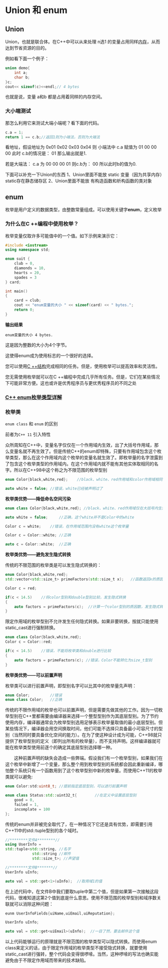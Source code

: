 # Union 和 enum



## Union

Union，也就是联合体。在C++中可以从来处理 n选1 的变量占用同样[内存](https://so.csdn.net/so/search?q=内存&spm=1001.2101.3001.7020)，从而达到节省资源的目的。

例如看下面一个例子：

```cpp
union demo{
	int a;
	char b;
}c;
cout<< sizeof(c)<<endl;// 4 bytes
```

也就是说，变量 a和b 都是占用着同样的内存空间。

### 大小端测试

那怎么利用它来测试大端小端呢？看下面的代码。

```cpp
c.a = 1;
return 1 == c.b;//返回1则为小端法，否则为大端法
```

看地址，假设地址为 0x01 0x02 0x03 0x04
则 小端法中 c.a 赋值为 01 00 00 00
此时 c.b的情况是： 01 那么输出就是1.

若是大端法： c.a 为 00 00 00 01
则c.b为： 00
所以此时b的值为0.

下面可以补充一下Union的东西
1、Union里面不能放 static 变量（因为共享内存）static存在静态储存区
2、Union里面不能放 有构造函数和析构函数的类对象

## enum

枚举是用户定义的数据类型，由整数常量组成。可以使用关键字**enum**，定义枚举





### 为什么在C ++编程中使用枚举？

枚举变量仅取许多可能值中的一个值。如下示例来演示它：

```cpp
#include <iostream>
using namespace std;

enum suit {
    club = 0,
    diamonds = 10,
    hearts = 20,
    spades = 3
} card;

int main() 
{
    card = club;
    cout << "enum变量的大小 " << sizeof(card) << " bytes.";   
    return 0;
}
```

**输出结果**

```text
enum变量的大小 4 bytes.
```

这是因为整数的大小为4个字节。

这使得enum成为使用标志的一个很好的选择。

您可以使用[C ++结构](https://link.zhihu.com/?target=https%3A//www.nhooo.com/cpp/cpp-structure.html)完成相同的任务。但是，使用枚举可以提高效率和灵活性。

您无需使用枚举就可以在C ++编程中完成几乎所有任务。但是，它们在某些情况下可能非常方便。这也或许是优秀程序员与更优秀程序员的不同之处



### [C++ enum枚举类型详解](http://c.biancheng.net/view/1411.html)





### 枚举类

`enum class` 和 `enum`  的区别

前者为`C++ 11` 引入特性

众所周知在C++中，变量名字仅仅在一个作用域内生效，出了大括号作用域，那么变量名就不再生效了。但是传统C++的enum却特殊，只要有作用域包含这个枚举类型，那么在这个作用域内这个枚举的变量名就生效了。即枚举量的名字泄露到了包含这个枚举类型的作用域内。在这个作用域内就不能有其他实体取相同的名字。所以在C++98中这个称之为不限范围的枚举型别

```cpp
enum Color{black,white,red};	//black、white、red作用域和color作用域相同

auto white = false;	//错误，white已经被声明过了
```



**枚举类优势——降低命名空间污染**

```cpp
enum class Color{black,white,red}; //black、white、red作用域仅在大括号内生效

auto white = false;		//正确，这个white并不是Color中的white

Color c = white;	//错误，在作用域范围内没有white这个枚举量

Color c = Color::white;	//正确

auto c = Color::white;	//正确
```

**枚举类优势——避免发生隐式转换**

传统的不限范围的枚举类是可以发生隐式转换的：

```cpp
enum Color{black,white,red};
std::vector<std::size_t> primeFactors(std::size_t x);	//函数返回x的质因数

Color c = red;

if(c < 14.5)	//将color型别和double型别比较，发生隐式转换
{
	auto factors = primeFactors(c);  //计算一个color型别的质因数，发生隐式转换
}
```

限定作用域的枚举型别不允许发生任何隐式转换。如果非要转换，按就只能使用static_cast进行强制转换。

```cpp
enum class Color{black,white,red};
Color c = Color::red;

if(c < 14.5)	//错误，不能将枚举类和double进行比较
{
	auto factors = primeFactors(c); //错误，Color不能转化为size_t型别
}
```

**枚举类优势——可以前置声明**

枚举类可以进行前置声明，即型别名字可以比其中的枚举量先声明：

```cpp
enum Color;			//错误
enum class Color;	//正确
```

传统的不限作用域的枚举也可以前置声明，但是需要先做其他的工作。因为一切枚举型别在C++里都需要由编译器来选择一个整型型别作为其底层型别。为了节约使用内存，编译器通常会为枚举型别选用足够表示枚举量取值的最小底层型别。但某些情况下，编译器会用空间换取时间，他们可能不选择只具备最小可容尺寸的型别（当然同时要具备优化空间的能力）。在为了使这种设计成为可能，C++98就只提供了枚举型别的定义（即列出所有的枚举量），而不支持声明。这样编译器就可能在枚举类型使用前逐个的确定其底层型别选择哪一种。

  这种前置声明的缺失会造成一些弊端。假设我们有一个枚举型别，如果我们在这个枚举中新增了一个变量，那么整个用到枚举型别的系统都会因此重新编译，哪怕整个系统只有一个函数用到了这个枚举型别中新的枚举量。而使用C++11的枚举类就可以避免:

```cpp
enum Color:std:uint8_t;	//提前指定底层型别，可以进行前置声明

enum class Status:std::uint32_t{		//在定义中设置底层型别
	good = 0,
	failed = 1,
	incomplate = 100
};
```





传统的enum并非被完全取代了，在一种情况下它还是具有优势，即需要引用C++11中的std::tuple型别的各个域时。

```cpp
//********文件A********//
using UserInfo = 
std::tuple<std::string, //名字
			std::string //邮件
			std::size_t>; //声望值

//********文件B*******//
UserInfo uInfo;

auto val = std::get<1>(uInfo);  //取用域1的值
```

在上述代码中，在文件B中我们要取tuple中第二个值，但是如果第一次接触这段代码，很难知道这第2个值到底是什么意思。使用不限范围的枚举型别和域序数关联就可以消除这种问题：

```cpp
eunm UserInfoFields{uiName,uiEmail,uiReputation};

UserInfo uInfo;

auto val = std::get<uiEmail>(uInfo);  //一目了然，要去邮件这个值
```

以上代码能够运行的原理就是不限范围的枚举类型可以隐式转换。而使用enum class来定义的话，由于限定作用域的枚举类型不接受隐式转换，就要使用static_cast进行强转，整个代码会变得很啰嗦。当然，这种啰嗦的写法也确实能避免由于不限定作用域而带来的技术缺陷。

